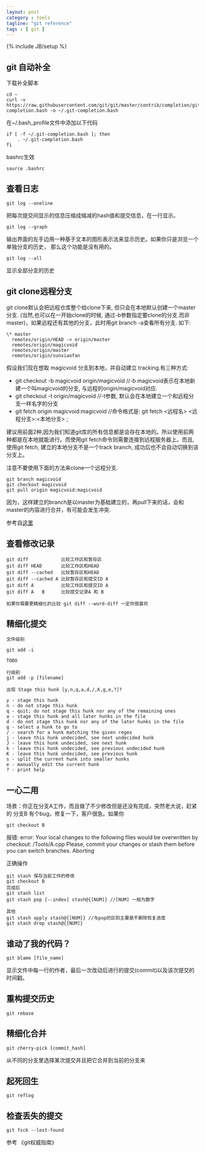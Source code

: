 ```yaml
---
layout: post
category : tools
tagline: "git reference"
tags : [ git ]
---
```

{% include JB/setup %}

git 自动补全
-----------------

下载补全脚本

    cd ~
    curl -v https://raw.githubusercontent.com/git/git/master/contrib/completion/git-completion.bash -o ~/.git-completion.bash

在~/.bash_profile文件中添加以下代码

    if [ -f ~/.git-completion.bash ]; then
        . ~/.git-completion.bash
    fi

bashrc生效

    source .bashrc


查看日志
-----------------

    git log --oneline

把每次提交间显示的信息压缩成缩减的hash值和提交信息，在一行显示。

    git log --graph

输出界面的左手边用一种基于文本的图形表示法来显示历史。如果你只是浏览一个单独分支的历史，
那么这个功能是没有用的。

    git log --all

显示全部分支的历史


git clone远程分支
-----------------

git clone默认会把远程仓库整个给clone下来, 但只会在本地默认创建一个master分支. (当然,也可以在一开始clone的时候, 通过-b参数指定要clone的分支.而非master)，如果远程还有其他的分支，此时用git branch -a查看所有分支. 如下:

	\* master
	  remotes/origin/HEAD -> origin/master
	  remotes/origin/magicvoid
	  remotes/origin/master
	  remotes/origin/sunxiaofan

假设我们现在想取 magicvoid 分支到本地，并自动建立 tracking.有三种方式:

* git checkout -b magicvoid origin/magicvoid  //-b magicvoid表示在本地新建一个叫magicvoid的分支, 与远程的origin/magicvoid对应.
* git checkout -t origin/magicvoid  //-t参数, 默认会在本地建立一个和远程分支一样名字的分支
* git fetch origin magicvoid:magicvoid //命令格式是: git fetch <远程名> <远程分支>:<本地分支> ;

建议用前面2种,因为我们知道git库的所有信息都是会存在本地的。所以使用前两种都是在本地就能进行。而使用git fetch命令则需要连接到远程服务器上。而且, 使用git fetch, 建立的本地分支不是一个track branch, 成功后也不会自动切换到该分支上。

注意不要使用下面的方法来clone一个远程分支.

	git branch magicvoid
	git checkout magicvoid
	git pull origin magicvoid:magicvoid

因为，这样建立的branch是以master为基础建立的，再pull下来的话，会和master的内容进行合并，有可能会发生冲突.

参考自[这里](http://www.scmlife.com/thread-22562-1-1.html)


查看修改记录
-----------------

    git diff            比较工作区和暂存区
    git diff HEAD       比较工作区和HEAD
    git diff --cached   比较暂存区和HEAD
    git diff --cached A 比较暂存区和提交ID A
    git diff A          比较工作区和提交ID A
    git diff A   B      比较提交记录A 和 B

    如果你需要更精细化的比较 git diff --word-diff 一定你很喜欢


精细化提交
-----------------

    文件级别

    git add -i

    TODO

    行级别
    git add -p [filename]

    出现 Stage this hunk [y,n,q,a,d,/,K,g,e,?]?

    y - stage this hunk
    n - do not stage this hunk
    q - quit; do not stage this hunk nor any of the remaining ones
    a - stage this hunk and all later hunks in the file
    d - do not stage this hunk nor any of the later hunks in the file
    g - select a hunk to go to
    / - search for a hunk matching the given regex
    j - leave this hunk undecided, see next undecided hunk
    J - leave this hunk undecided, see next hunk
    k - leave this hunk undecided, see previous undecided hunk
    K - leave this hunk undecided, see previous hunk
    s - split the current hunk into smaller hunks
    e - manually edit the current hunk
    ? - print help

一心二用
-----------------

场景：你正在分支A工作，而且做了不少修改但是还没有完成，突然老大说，赶紧的
分支B 有个bug，修复一下，客户很急。如果你

    git checkout B

报错:
    error: Your local changes to the following files would be overwritten by
    checkout:
            /Tools/A.cpp
    Please, commit your changes or stash them before you can switch
    branches.
    Aborting


正确操作

    git stash 保存当前工作的修改
    git checkout B
    完成后
    git stash list
    git stash pop [--index] stash@{[NUM]} //[NUM] 一般为数字

    其他
    git stash apply stash@{[NUM]} //与pop的区别主要是不删除恢复进度
    git stash drop stash@{[NUM]}


谁动了我的代码？
-----------------

    git blame [file_name]

显示文件中每一行的作者，最后一次改动后进行的提交(commit)以及该次提交的时间戳。

重构提交历史
-----------------

    git rebase


精细化合并
----------------

    git cherry-pick [commit_hash]

从不同的分支里选择某次提交并且把它合并到当前的分支来


起死回生
-----------------

    git reflog

检查丢失的提交
----------------

    git fsck --lost-found

参考 《git权威指南》
